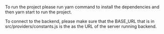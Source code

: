 
To run the project please run yarn command to install the dependencies and then yarn start to run the project.

To connect to the backend, please make sure that the BASE_URL that is in src/providers/constants.js is the as the URL of the server running backend.
